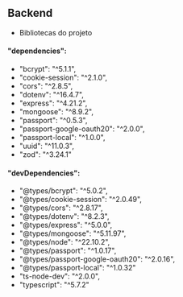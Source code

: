 ## Backend

- Bibliotecas do projeto

#### "dependencies":

- "bcrypt": "^5.1.1",
- "cookie-session": "^2.1.0",
- "cors": "^2.8.5",
- "dotenv": "^16.4.7",
- "express": "^4.21.2",
- "mongoose": "^8.9.2",
- "passport": "^0.5.3",
- "passport-google-oauth20": "^2.0.0",
- "passport-local": "^1.0.0",
- "uuid": "^11.0.3",
- "zod": "^3.24.1"

#### "devDependencies":

- "@types/bcrypt": "^5.0.2",
- "@types/cookie-session": "^2.0.49",
- "@types/cors": "^2.8.17",
- "@types/dotenv": "^8.2.3",
- "@types/express": "^5.0.0",
- "@types/mongoose": "^5.11.97",
- "@types/node": "^22.10.2",
- "@types/passport": "^1.0.17",
- "@types/passport-google-oauth20": "^2.0.16",
- "@types/passport-local": "^1.0.32"
- "ts-node-dev": "^2.0.0",
- "typescript": "^5.7.2"
